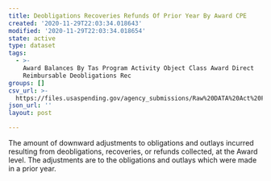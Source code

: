 ```yaml
---
title: Deobligations Recoveries Refunds Of Prior Year By Award CPE
created: '2020-11-29T22:03:34.018643'
modified: '2020-11-29T22:03:34.018654'
state: active
type: dataset
tags:
  - >-
    Award Balances By Tas Program Activity Object Class Award Direct
    Reimbursable Deobligations Rec
groups: []
csv_url: >-
  https://files.usaspending.gov/agency_submissions/Raw%20DATA%20Act%20Files/index.html
json_url: ''
layout: post

---
```

The amount of downward adjustments to obligations and outlays incurred resulting from deobligations, recoveries, or refunds collected, at the Award level. The adjustments are to the obligations and outlays which were made in a prior year.
